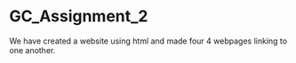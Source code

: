 # GC_Assignment_2
 
We have created a website using html and made four 4 webpages linking to one another.